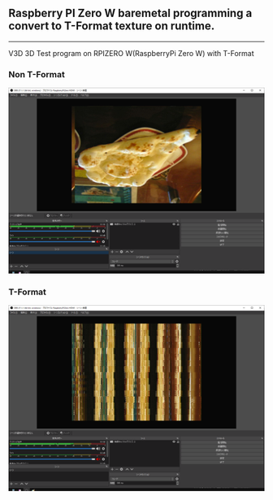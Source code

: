## Raspberry PI Zero W baremetal programming a convert to T-Format texture on runtime.
----

V3D 3D Test program on RPIZERO W(RaspberryPi Zero W) with T-Format


### Non T-Format
![picture](https://github.com/kumaashi/RaspberryPI/blob/master/image/rpizero_v3d_tex_t_format_02.png "Raspberry Pi Zero W V3D texture not T-format")

### T-Format
![picture](https://github.com/kumaashi/RaspberryPI/blob/master/image/rpizero_v3d_tex_t_format_01.png "Raspberry Pi Zero W V3D texture T-format")



